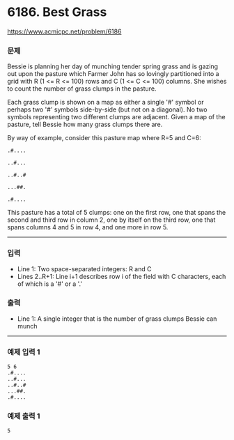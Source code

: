# 6186. Best Grass

https://www.acmicpc.net/problem/6186

### 문제

Bessie is planning her day of munching tender spring grass and is gazing out upon the pasture which Farmer John has so
lovingly partitioned into a grid with R (1 <= R <= 100) rows and C (1 <= C <= 100) columns. She wishes to count the
number of grass clumps in the pasture.

Each grass clump is shown on a map as either a single '#' symbol or perhaps two '#' symbols side-by-side (but not on a
diagonal). No two symbols representing two different clumps are adjacent. Given a map of the pasture, tell Bessie how
many grass clumps there are.

By way of example, consider this pasture map where R=5 and C=6:

    .#....
    
    ..#...
    
    ..#..#
    
    ...##.
    
    .#....

This pasture has a total of 5 clumps: one on the first row, one that spans the second and third row in column 2, one by
itself on the third row, one that spans columns 4 and 5 in row 4, and one more in row 5.

---

### 입력

- Line 1: Two space-separated integers: R and C
- Lines 2..R+1: Line i+1 describes row i of the field with C characters, each of which is a '#' or a '.'

### 출력

- Line 1: A single integer that is the number of grass clumps Bessie can munch

---

### 예제 입력 1

```
5 6
.#....
..#...
..#..#
...##.
.#....
```

### 예제 출력 1

```
5
```
